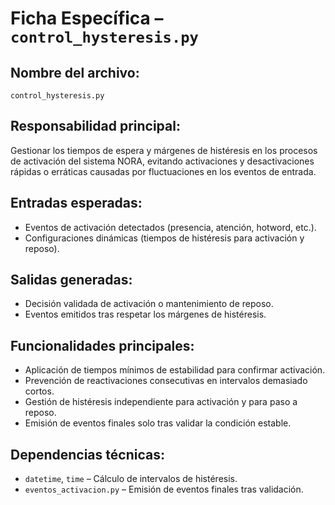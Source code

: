 # Ficha Específica – `control_hysteresis.py`

## Nombre del archivo:
`control_hysteresis.py`

## Responsabilidad principal:
Gestionar los tiempos de espera y márgenes de histéresis en los procesos de activación del sistema NORA, evitando activaciones y desactivaciones rápidas o erráticas causadas por fluctuaciones en los eventos de entrada.

## Entradas esperadas:
- Eventos de activación detectados (presencia, atención, hotword, etc.).
- Configuraciones dinámicas (tiempos de histéresis para activación y reposo).

## Salidas generadas:
- Decisión validada de activación o mantenimiento de reposo.
- Eventos emitidos tras respetar los márgenes de histéresis.

## Funcionalidades principales:
- Aplicación de tiempos mínimos de estabilidad para confirmar activación.
- Prevención de reactivaciones consecutivas en intervalos demasiado cortos.
- Gestión de histéresis independiente para activación y para paso a reposo.
- Emisión de eventos finales solo tras validar la condición estable.

## Dependencias técnicas:
- `datetime`, `time` – Cálculo de intervalos de histéresis.
- `eventos_activacion.py` – Emisión de eventos finales tras validación.